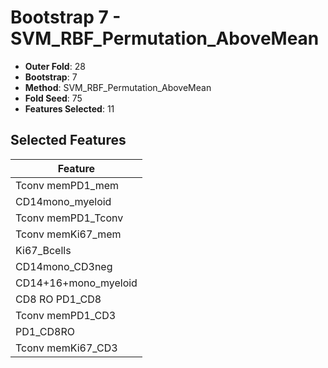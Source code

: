 # Bootstrap 7 - SVM_RBF_Permutation_AboveMean

- **Outer Fold**: 28
- **Bootstrap**: 7
- **Method**: SVM_RBF_Permutation_AboveMean
- **Fold Seed**: 75
- **Features Selected**: 11

## Selected Features

| Feature |
|---------|
| Tconv memPD1_mem |
| CD14mono_myeloid |
| Tconv memPD1_Tconv |
| Tconv memKi67_mem |
| Ki67_Bcells |
| CD14mono_CD3neg |
| CD14+16+mono_myeloid |
| CD8 RO PD1_CD8 |
| Tconv memPD1_CD3 |
| PD1_CD8RO |
| Tconv memKi67_CD3 |
